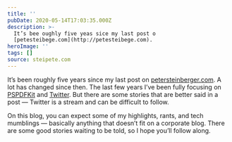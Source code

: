 ```yaml
---
title: ''
pubDate: 2020-05-14T17:03:35.000Z
description: >-
  It’s bee oughly five yeas sice my last post o
  [petesteibege.com](http://petesteibege.com).
heroImage: ''
tags: []
source: steipete.com
---
```


It’s been roughly five years since my last post on [petersteinberger.com](http://petersteinberger.com). A lot has changed since then. The last few years I’ve been fully focusing on [PSPDFKit](https://pspdfkit.com) and [Twitter](https://twitter.com/steipete). But there are some stories that are better said in a post — Twitter is a stream and can be difficult to follow. 

On this blog, you can expect some of my highlights, rants, and tech mumblings — basically anything that doesn’t fit on a corporate blog. There are some good stories waiting to be told, so I hope you’ll follow along.
